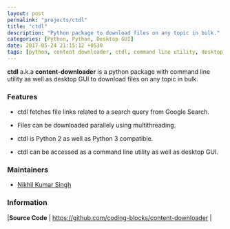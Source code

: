 ```yaml
---
layout: post
permalink: "projects/ctdl"
title: "ctdl"
description: "Python package to download files on any topic in bulk."
categories: [Python, Python, Desktop GUI]
date: 2017-05-24 21:15:12 +0530
tags: [python, content downloader, ctdl, command line utility, desktop GUI]
---
```


**ctdl** a.k.a **content-downloader** is a python package with command line utility as well as desktop GUI to download files on any topic in bulk.

### Features

- ctdl fetches file links related to a search query from Google Search.

- Files can be downloaded parallely using multithreading.

- ctdl is Python 2 as well as Python 3 compatible.

- ctdl can be accessed as a command line utility as well as desktop GUI.


### Maintainers

- [Nikhil Kumar Singh](http://github.com/nikhilkumarsingh)

### Information

|**Source Code** | <https://github.com/coding-blocks/content-downloader> |